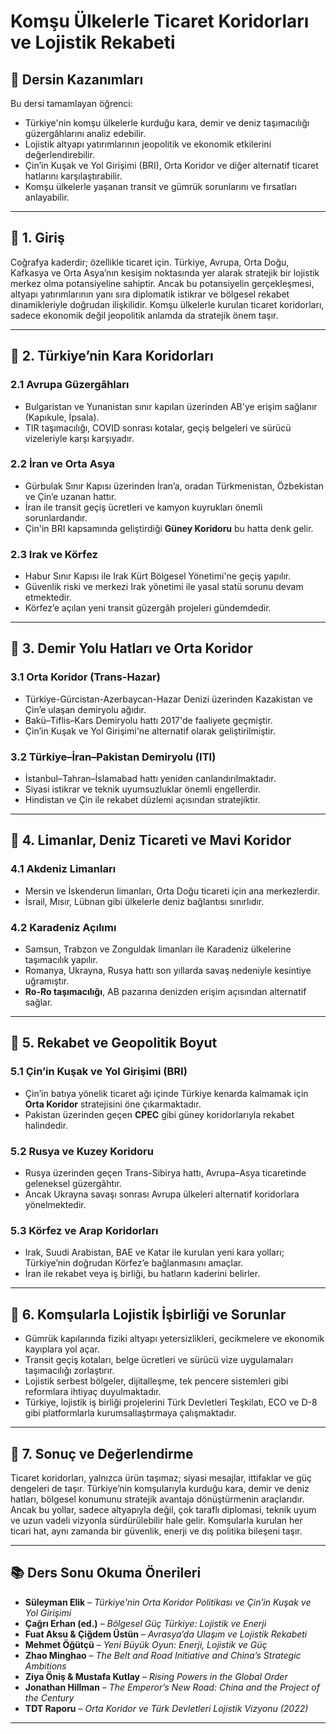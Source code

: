 # Komşu Ülkelerle Ticaret Koridorları ve Lojistik Rekabeti

## 🎯 Dersin Kazanımları

Bu dersi tamamlayan öğrenci:

- Türkiye'nin komşu ülkelerle kurduğu kara, demir ve deniz taşımacılığı güzergâhlarını analiz edebilir.
- Lojistik altyapı yatırımlarının jeopolitik ve ekonomik etkilerini değerlendirebilir.
- Çin’in Kuşak ve Yol Girişimi (BRI), Orta Koridor ve diğer alternatif ticaret hatlarını karşılaştırabilir.
- Komşu ülkelerle yaşanan transit ve gümrük sorunlarını ve fırsatları anlayabilir.

---

## 🧭 1. Giriş

Coğrafya kaderdir; özellikle ticaret için. Türkiye, Avrupa, Orta Doğu, Kafkasya ve Orta Asya’nın kesişim noktasında yer alarak stratejik bir lojistik merkez olma potansiyeline sahiptir. Ancak bu potansiyelin gerçekleşmesi, altyapı yatırımlarının yanı sıra diplomatik istikrar ve bölgesel rekabet dinamikleriyle doğrudan ilişkilidir. Komşu ülkelerle kurulan ticaret koridorları, sadece ekonomik değil jeopolitik anlamda da stratejik önem taşır.

---

## 🚛 2. Türkiye’nin Kara Koridorları

### 2.1 Avrupa Güzergâhları

- Bulgaristan ve Yunanistan sınır kapıları üzerinden AB'ye erişim sağlanır (Kapıkule, İpsala).
- TIR taşımacılığı, COVID sonrası kotalar, geçiş belgeleri ve sürücü vizeleriyle karşı karşıyadır.

### 2.2 İran ve Orta Asya

- Gürbulak Sınır Kapısı üzerinden İran’a, oradan Türkmenistan, Özbekistan ve Çin’e uzanan hattır.
- İran ile transit geçiş ücretleri ve kamyon kuyrukları önemli sorunlardandır.
- Çin'in BRI kapsamında geliştirdiği **Güney Koridoru** bu hatta denk gelir.

### 2.3 Irak ve Körfez

- Habur Sınır Kapısı ile Irak Kürt Bölgesel Yönetimi'ne geçiş yapılır.
- Güvenlik riski ve merkezi Irak yönetimi ile yasal statü sorunu devam etmektedir.
- Körfez’e açılan yeni transit güzergâh projeleri gündemdedir.

---

## 🚂 3. Demir Yolu Hatları ve Orta Koridor

### 3.1 Orta Koridor (Trans-Hazar)

- Türkiye-Gürcistan-Azerbaycan-Hazar Denizi üzerinden Kazakistan ve Çin’e ulaşan demiryolu ağıdır.
- Bakü–Tiflis–Kars Demiryolu hattı 2017'de faaliyete geçmiştir.
- Çin’in Kuşak ve Yol Girişimi'ne alternatif olarak geliştirilmiştir.

### 3.2 Türkiye–İran–Pakistan Demiryolu (ITI)

- İstanbul–Tahran–İslamabad hattı yeniden canlandırılmaktadır.
- Siyasi istikrar ve teknik uyumsuzluklar önemli engellerdir.
- Hindistan ve Çin ile rekabet düzlemi açısından stratejiktir.

---

## 🚢 4. Limanlar, Deniz Ticareti ve Mavi Koridor

### 4.1 Akdeniz Limanları

- Mersin ve İskenderun limanları, Orta Doğu ticareti için ana merkezlerdir.
- İsrail, Mısır, Lübnan gibi ülkelerle deniz bağlantısı sınırlıdır.

### 4.2 Karadeniz Açılımı

- Samsun, Trabzon ve Zonguldak limanları ile Karadeniz ülkelerine taşımacılık yapılır.
- Romanya, Ukrayna, Rusya hattı son yıllarda savaş nedeniyle kesintiye uğramıştır.
- **Ro-Ro taşımacılığı**, AB pazarına denizden erişim açısından alternatif sağlar.

---

## 🧭 5. Rekabet ve Geopolitik Boyut

### 5.1 Çin’in Kuşak ve Yol Girişimi (BRI)

- Çin’in batıya yönelik ticaret ağı içinde Türkiye kenarda kalmamak için **Orta Koridor** stratejisini öne çıkarmaktadır.
- Pakistan üzerinden geçen **CPEC** gibi güney koridorlarıyla rekabet halindedir.

### 5.2 Rusya ve Kuzey Koridoru

- Rusya üzerinden geçen Trans-Sibirya hattı, Avrupa–Asya ticaretinde geleneksel güzergâhtır.
- Ancak Ukrayna savaşı sonrası Avrupa ülkeleri alternatif koridorlara yönelmektedir.

### 5.3 Körfez ve Arap Koridorları

- Irak, Suudi Arabistan, BAE ve Katar ile kurulan yeni kara yolları; Türkiye’nin doğrudan Körfez’e bağlanmasını amaçlar.
- İran ile rekabet veya iş birliği, bu hatların kaderini belirler.

---

## 🤝 6. Komşularla Lojistik İşbirliği ve Sorunlar

- Gümrük kapılarında fiziki altyapı yetersizlikleri, gecikmelere ve ekonomik kayıplara yol açar.
- Transit geçiş kotaları, belge ücretleri ve sürücü vize uygulamaları taşımacılığı zorlaştırır.
- Lojistik serbest bölgeler, dijitalleşme, tek pencere sistemleri gibi reformlara ihtiyaç duyulmaktadır.
- Türkiye, lojistik iş birliği projelerini Türk Devletleri Teşkilatı, ECO ve D-8 gibi platformlarla kurumsallaştırmaya çalışmaktadır.

---

## 📌 7. Sonuç ve Değerlendirme

Ticaret koridorları, yalnızca ürün taşımaz; siyasi mesajlar, ittifaklar ve güç dengeleri de taşır. Türkiye’nin komşularıyla kurduğu kara, demir ve deniz hatları, bölgesel konumunu stratejik avantaja dönüştürmenin araçlarıdır. Ancak bu yollar, sadece altyapıyla değil, çok taraflı diplomasi, teknik uyum ve uzun vadeli vizyonla sürdürülebilir hale gelir. Komşularla kurulan her ticari hat, aynı zamanda bir güvenlik, enerji ve dış politika bileşeni taşır.

---

## 📚 Ders Sonu Okuma Önerileri

- **Süleyman Elik** – _Türkiye'nin Orta Koridor Politikası ve Çin’in Kuşak ve Yol Girişimi_
- **Çağrı Erhan (ed.)** – _Bölgesel Güç Türkiye: Lojistik ve Enerji_
- **Fuat Aksu & Çiğdem Üstün** – _Avrasya’da Ulaşım ve Lojistik Rekabeti_
- **Mehmet Öğütçü** – _Yeni Büyük Oyun: Enerji, Lojistik ve Güç_
- **Zhao Minghao** – _The Belt and Road Initiative and China’s Strategic Ambitions_
- **Ziya Öniş & Mustafa Kutlay** – _Rising Powers in the Global Order_
- **Jonathan Hillman** – _The Emperor’s New Road: China and the Project of the Century_
- **TDT Raporu** – _Orta Koridor ve Türk Devletleri Lojistik Vizyonu (2022)_

---
